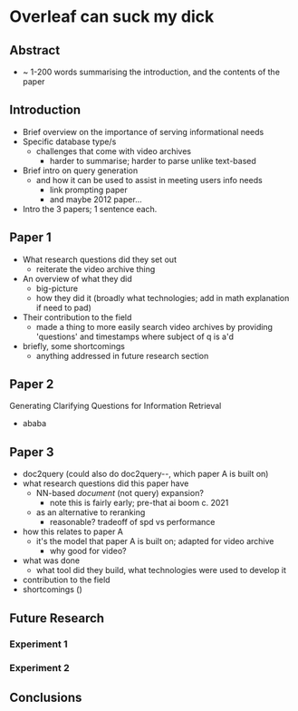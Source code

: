 # Overleaf can suck my dick

## Abstract

- ~ 1-200 words summarising the introduction, and the contents of the paper

## Introduction

- Brief overview on the importance of serving informational needs
- Specific database type/s
    - challenges that come with video archives
        - harder to summarise; harder to parse unlike text-based
- Brief intro on query generation
    - and how it can be used to assist in meeting users info needs
        - link prompting paper
        - and maybe 2012 paper...
- Intro the 3 papers; 1 sentence each.

## Paper 1

- What research questions did they set out
    - reiterate the video archive thing
- An overview of what they did
    - big-picture
    - how they did it (broadly what technologies; add in math explanation if need to pad)
- Their contribution to the field
    - made a thing to more easily search video archives by providing 'questions' and timestamps where subject of q is a'd
- briefly, some shortcomings
    - anything addressed in future research section

## Paper 2

Generating Clarifying Questions for Information Retrieval
- ababa

## Paper 3

- doc2query
(could also do doc2query--, which paper A is built on)
- what research questions did this paper have
    - NN-based *document* (not query) expansion?
        - note this is fairly early; pre-that ai boom c. 2021
    - as an alternative to reranking
        - reasonable? tradeoff of spd vs performance
- how this relates to paper A
    - it's the model that paper A is built on; adapted for video archive
        - why good for video?
- what was done
    - what tool did they build, what technologies were used to develop it
- contribution to the field
- shortcomings ()

## Future Research

### Experiment 1

### Experiment 2

## Conclusions